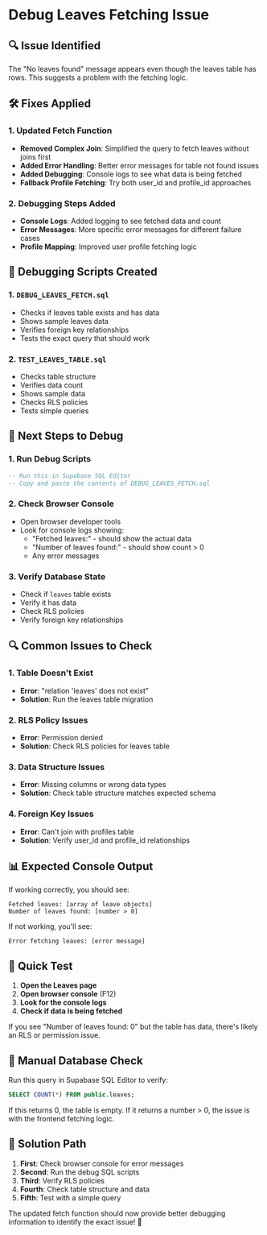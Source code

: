 # Debug Leaves Fetching Issue

## 🔍 **Issue Identified**

The "No leaves found" message appears even though the leaves table has rows. This suggests a problem with the fetching logic.

## 🛠️ **Fixes Applied**

### **1. Updated Fetch Function**
- **Removed Complex Join**: Simplified the query to fetch leaves without joins first
- **Added Error Handling**: Better error messages for table not found issues
- **Added Debugging**: Console logs to see what data is being fetched
- **Fallback Profile Fetching**: Try both user_id and profile_id approaches

### **2. Debugging Steps Added**
- **Console Logs**: Added logging to see fetched data and count
- **Error Messages**: More specific error messages for different failure cases
- **Profile Mapping**: Improved user profile fetching logic

## 🔧 **Debugging Scripts Created**

### **1. `DEBUG_LEAVES_FETCH.sql`**
- Checks if leaves table exists and has data
- Shows sample leaves data
- Verifies foreign key relationships
- Tests the exact query that should work

### **2. `TEST_LEAVES_TABLE.sql`**
- Checks table structure
- Verifies data count
- Shows sample data
- Checks RLS policies
- Tests simple queries

## 🚀 **Next Steps to Debug**

### **1. Run Debug Scripts**
```sql
-- Run this in Supabase SQL Editor
-- Copy and paste the contents of DEBUG_LEAVES_FETCH.sql
```

### **2. Check Browser Console**
- Open browser developer tools
- Look for console logs showing:
  - "Fetched leaves:" - should show the actual data
  - "Number of leaves found:" - should show count > 0
  - Any error messages

### **3. Verify Database State**
- Check if `leaves` table exists
- Verify it has data
- Check RLS policies
- Verify foreign key relationships

## 🔍 **Common Issues to Check**

### **1. Table Doesn't Exist**
- **Error**: "relation 'leaves' does not exist"
- **Solution**: Run the leaves table migration

### **2. RLS Policy Issues**
- **Error**: Permission denied
- **Solution**: Check RLS policies for leaves table

### **3. Data Structure Issues**
- **Error**: Missing columns or wrong data types
- **Solution**: Check table structure matches expected schema

### **4. Foreign Key Issues**
- **Error**: Can't join with profiles table
- **Solution**: Verify user_id and profile_id relationships

## 📊 **Expected Console Output**

If working correctly, you should see:
```
Fetched leaves: [array of leave objects]
Number of leaves found: [number > 0]
```

If not working, you'll see:
```
Error fetching leaves: [error message]
```

## 🎯 **Quick Test**

1. **Open the Leaves page**
2. **Open browser console** (F12)
3. **Look for the console logs**
4. **Check if data is being fetched**

If you see "Number of leaves found: 0" but the table has data, there's likely an RLS or permission issue.

## 🔧 **Manual Database Check**

Run this query in Supabase SQL Editor to verify:
```sql
SELECT COUNT(*) FROM public.leaves;
```

If this returns 0, the table is empty. If it returns a number > 0, the issue is with the frontend fetching logic.

## 🚀 **Solution Path**

1. **First**: Check browser console for error messages
2. **Second**: Run the debug SQL scripts
3. **Third**: Verify RLS policies
4. **Fourth**: Check table structure and data
5. **Fifth**: Test with a simple query

The updated fetch function should now provide better debugging information to identify the exact issue! 🎉
